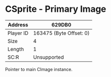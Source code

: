 
#  CSprite - Primary Image
Address   | 629DB0
----------|-------------
Player ID | 163475 (Byte Offset: 0)
Size 	  | 4
Length 	  | 1
SC:R      | Unsupported

Pointer to main CImage instance.
